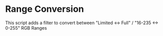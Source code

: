 # Range Conversion
This script adds a filter to convert between "Limited <-> Full" / "16-235 <-> 0-255" RGB Ranges
